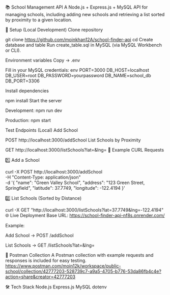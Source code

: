 📚 School Management API
A Node.js + Express.js + MySQL API for managing schools, including adding new schools and retrieving a list sorted by proximity to a given location.


🚀 Setup (Local Development)
Clone repository

git clone https://github.com/moinkhan12A/school-finder-api
cd <repo-folder>
Create database and table
Run create_table.sql in MySQL (via MySQL Workbench or CLI).

Environment variables
Copy -> .env

Fill in your MySQL credentials:
env
PORT=3000
DB_HOST=localhost
DB_USER=root
DB_PASSWORD=yourpassword
DB_NAME=school_db
DB_PORT=3306


Install dependencies

npm install
Start the server


Development:
npm run dev


Production:
npm start

Test Endpoints (Local)
Add School

POST http://localhost:3000/addSchool
List Schools by Proximity

GET http://localhost:3000/listSchools?lat=<latitude>&lng=<longitude>
📌 Example CURL Requests

1️⃣ Add a School

curl -X POST http://localhost:3000/addSchool \
-H "Content-Type: application/json" \
-d '{
  "name": "Green Valley School",
  "address": "123 Green Street, Springfield",
  "latitude": 37.7749,
  "longitude": -122.4194
}'

2️⃣ List Schools (Sorted by Distance)

curl -X GET "http://localhost:3000/listSchools?lat=37.7749&lng=-122.4194"
🌐 Live Deployment
Base URL: https://school-finder-api-nf8s.onrender.com/

Example:

Add School → POST /addSchool

List Schools → GET /listSchools?lat=<latitude>&lng=<longitude>

📂 Postman Collection
A Postman collection with example requests and responses is included for easy testing.
https://www.postman.com/moin12k/workspace/public-school/collection/42777203-528739c7-a9a5-4705-b776-53da86fb4c4e?action=share&creator=42777203

🛠 Tech Stack
Node.js
Express.js
MySQL
dotenv

